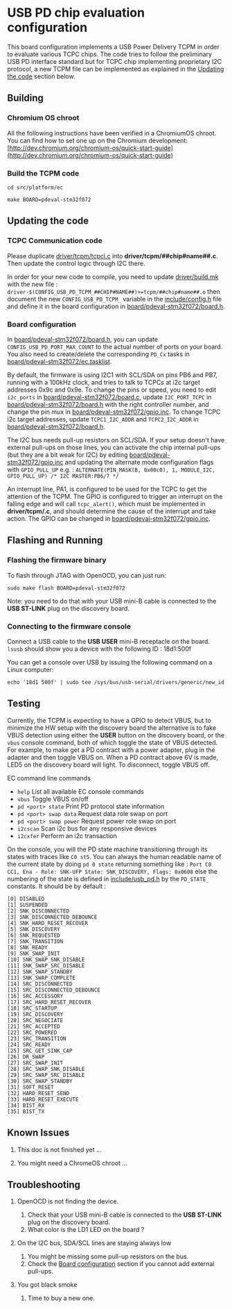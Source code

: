 # USB PD chip evaluation configuration

This board configuration implements a USB Power Delivery TCPM in order to
evaluate various TCPC chips. The code tries to follow the preliminary USB PD
interface standard but for TCPC chip implementing proprietary I2C protocol, a
new TCPM file can be implemented as explained in the
[Updating the code](#Updating-the-code) section below.

## Building

### Chromium OS chroot

All the following instructions have been verified in a ChromiumOS chroot. You
can find how to set one up on the Chromium development:
[http://dev.chromium.org/chromium-os/quick-start-guide](http://dev.chromium.org/chromium-os/quick-start-guide)

### Build the TCPM code

`cd src/platform/ec`

`make BOARD=pdeval-stm32f072`

## Updating the code

### TCPC Communication code

Please duplicate [driver/tcpm/tcpci.c](../../driver/tcpm/tcpci.c) into
**driver/tcpm/##chip#name##.c**. Then update the control logic through I2C
there.

In order for your new code to compile, you need to update
[driver/build.mk](../../driver/build.mk) with the new file :
`driver-$(CONFIG_USB_PD_TCPM_##CHIP#NAME##)+=tcpm/##chip#name##.o` then document
the new `CONFIG_USB_PD_TCPM_` variable in the
[include/config.h](../../include/config.h) file and define it in the board
configuration in [board/pdeval-stm32f072/board.h](board.h).

### Board configuration

In [board/pdeval-stm32f072/board.h](board.h), you can update
`CONFIG_USB_PD_PORT_MAX_COUNT` to the actual number of ports on your board. You
also need to create/delete the corresponding `PD_Cx` tasks in
[board/pdeval-stm32f072/ec.tasklist](ec.tasklist).

By default, the firmware is using I2C1 with SCL/SDA on pins PB6 and PB7, running
with a 100kHz clock, and tries to talk to TCPCs at i2c target addresses 0x9c and
0x9e. To change the pins or speed, you need to edit `i2c_ports` in
[board/pdeval-stm32f072/board.c](board.c), update `I2C_PORT_TCPC` in
[board/pdeval-stm32f072/board.h](board.h) with the right controller number, and
change the pin mux in [board/pdeval-stm32f072/gpio.inc](gpio.inc). To change
TCPC i2c target addresses, update `TCPC1_I2C_ADDR` and `TCPC2_I2C_ADDR` in
[board/pdeval-stm32f072/board.h](board.h).

The I2C bus needs pull-up resistors on SCL/SDA. If your setup doesn't have
external pull-ups on those lines, you can activate the chip internal pull-ups
(but they are a bit weak for I2C) by editing
[board/pdeval-stm32f072/gpio.inc](gpio.inc) and updating the alternate mode
configuration flags with `GPIO_PULL_UP` e.g. : `ALTERNATE(PIN_MASK(B, 0x00c0),
1, MODULE_I2C, GPIO_PULL_UP) /* I2C MASTER:PB6/7 */`

An interrupt line, PA1, is configured to be used for the TCPC to get the
attention of the TCPM. The GPIO is configured to trigger an interrupt on the
falling edge and will call `tcpc_alert()`, which must be implemented in
**driver/tcpm/<vendor>.c**, and should determine the cause of the interrupt and
take action. The GPIO can be changed in
[board/pdeval-stm32f072/gpio.inc](gpio.inc).

## Flashing and Running

### Flashing the firmware binary

To flash through JTAG with OpenOCD, you can just run:

`sudo make flash BOARD=pdeval-stm32f072`

Note: you need to do that with your USB mini-B cable is connected to the **USB
ST-LINK** plug on the discovery board.

### Connecting to the firmware console

Connect a USB cable to the **USB USER** mini-B receptacle on the board. `lsusb`
should show you a device with the following ID : 18d1:500f

You can get a console over USB by issuing the following command on a Linux
computer:

`echo '18d1 500f' | sudo tee /sys/bus/usb-serial/drivers/generic/new_id`

## Testing

Currently, the TCPM is expecting to have a GPIO to detect VBUS, but to minimize
the HW setup with the discovery board the alternative is to fake VBUS detection
using either the **USER** button on the discovery board, or the `vbus` console
command, both of which toggle the state of VBUS detected. For example, to make
get a PD contract with a power adapter, plug in the adapter and then toggle VBUS
on. When a PD contract above 6V is made, LED5 on the discovery board will light.
To disconnect, toggle VBUS off.

EC command line commands

-   `help` List all available EC console commands
-   `vbus` Toggle VBUS on/off
-   `pd <port> state` Print PD protocol state information
-   `pd <port> swap data` Request data role swap on port
-   `pd <port> swap power` Request power role swap on port
-   `i2cscan` Scan i2c bus for any responsive devices
-   `i2cxfer` Perform an i2c transaction

On the console, you will the PD state machine transitioning through its states
with traces like `C0 st5`. You can always the human readable name of the current
state by doing `pd 0 state` returning something like : `Port C0 CC1, Ena - Role:
SNK-UFP State: SNK_DISCOVERY, Flags: 0x0608` else the numbering of the state is
defined in [include/usb_pd.h](../../include/us_pd.h) by the `PD_STATE_`
constants. It should be by default :

```
[0] DISABLED
[1] SUSPENDED
[2] SNK_DISCONNECTED
[3] SNK_DISCONNECTED_DEBOUNCE
[4] SNK_HARD_RESET_RECOVER
[5] SNK_DISCOVERY
[6] SNK_REQUESTED
[7] SNK_TRANSITION
[8] SNK_READY
[9] SNK_SWAP_INIT
[10] SNK_SWAP_SNK_DISABLE
[11] SNK_SWAP_SRC_DISABLE
[12] SNK_SWAP_STANDBY
[13] SNK_SWAP_COMPLETE
[14] SRC_DISCONNECTED
[15] SRC_DISCONNECTED_DEBOUNCE
[16] SRC_ACCESSORY
[17] SRC_HARD_RESET_RECOVER
[18] SRC_STARTUP
[19] SRC_DISCOVERY
[20] SRC_NEGOCIATE
[21] SRC_ACCEPTED
[22] SRC_POWERED
[23] SRC_TRANSITION
[24] SRC_READY
[25] SRC_GET_SINK_CAP
[26] DR_SWAP
[27] SRC_SWAP_INIT
[28] SRC_SWAP_SNK_DISABLE
[29] SRC_SWAP_SRC_DISABLE
[30] SRC_SWAP_STANDBY
[31] SOFT_RESET
[32] HARD_RESET_SEND
[33] HARD_RESET_EXECUTE
[34] BIST_RX
[35] BIST_TX
```

## Known Issues

1.  This doc is not finished yet ...

2.  You might need a ChromeOS chroot ...

## Troubleshooting

1.  OpenOCD is not finding the device.

    1.  Check that your USB mini-B cable is connected to the **USB ST-LINK**
        plug on the discovery board.
    2.  What color is the LD1 LED on the board ?

1.  On the I2C bus, SDA/SCL lines are staying always low

    1.  You might be missing some pull-up resistors on the bus.
    1.  Check the [Board configuration](#Board-configuration) section if you
        cannot add external pull-ups.

1.  You got black smoke

    1.  Time to buy a new one.
